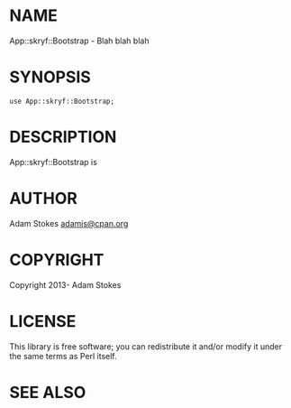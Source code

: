 # NAME

App::skryf::Bootstrap - Blah blah blah

# SYNOPSIS

    use App::skryf::Bootstrap;

# DESCRIPTION

App::skryf::Bootstrap is

# AUTHOR

Adam Stokes <adamjs@cpan.org>

# COPYRIGHT

Copyright 2013- Adam Stokes

# LICENSE

This library is free software; you can redistribute it and/or modify
it under the same terms as Perl itself.

# SEE ALSO
